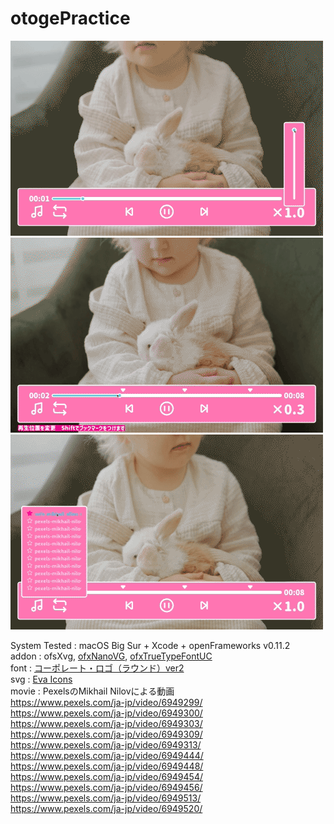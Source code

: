 # otogePractice
![](https://github.com/yuyurigi/otogePractice/blob/main/210818_0.gif)  
![](https://github.com/yuyurigi/otogePractice/blob/main/210818_1.gif)  
![](https://github.com/yuyurigi/otogePractice/blob/main/210818_2.gif)  
  
System Tested : macOS Big Sur + Xcode + openFrameworks v0.11.2  
addon : ofsXvg, [ofxNanoVG](https://github.com/satoruhiga/ofxNanoVG), [ofxTrueTypeFontUC](https://github.com/hironishihara/ofxTrueTypeFontUC)  
font : [コーポレート・ロゴ（ラウンド）ver2](https://logotype.jp/font-corpmaru.html)  
svg : [Eva Icons](https://akveo.github.io/eva-icons/#/)  
movie : PexelsのMikhail Nilovによる動画  
https://www.pexels.com/ja-jp/video/6949299/  
https://www.pexels.com/ja-jp/video/6949300/  
https://www.pexels.com/ja-jp/video/6949303/  
https://www.pexels.com/ja-jp/video/6949309/  
https://www.pexels.com/ja-jp/video/6949313/  
https://www.pexels.com/ja-jp/video/6949444/  
https://www.pexels.com/ja-jp/video/6949448/  
https://www.pexels.com/ja-jp/video/6949454/  
https://www.pexels.com/ja-jp/video/6949456/  
https://www.pexels.com/ja-jp/video/6949513/  
https://www.pexels.com/ja-jp/video/6949520/
